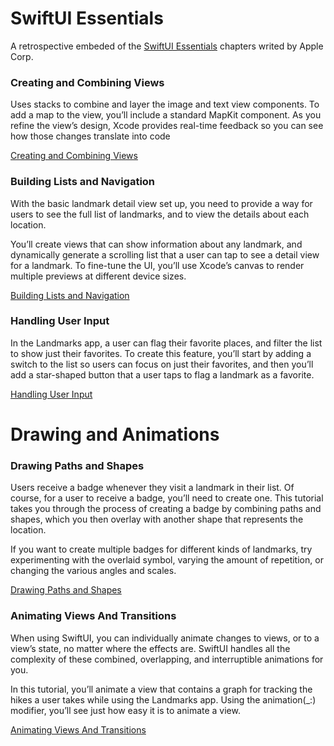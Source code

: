 # SwiftUI Essentials

A retrospective embeded of the [SwiftUI Essentials] chapters writed by Apple Corp.

### Creating and Combining Views

Uses stacks to combine and layer the image and text view components. To add a map to the view, you’ll include a standard MapKit component. As you refine the view’s design, Xcode provides real-time feedback so you can see how those changes translate into code

[Creating and Combining Views]

### Building Lists and Navigation

With the basic landmark detail view set up, you need to provide a way for users to see the full list of landmarks, and to view the details about each location.

You’ll create views that can show information about any landmark, and dynamically generate a scrolling list that a user can tap to see a detail view for a landmark. To fine-tune the UI, you’ll use Xcode’s canvas to render multiple previews at different device sizes.

[Building Lists and Navigation]

### Handling User Input

In the Landmarks app, a user can flag their favorite places, and filter the list to show just their favorites. To create this feature, you’ll start by adding a switch to the list so users can focus on just their favorites, and then you’ll add a star-shaped button that a user taps to flag a landmark as a favorite.

[Handling User Input]

# Drawing and Animations

### Drawing Paths and Shapes

Users receive a badge whenever they visit a landmark in their list. Of course, for a user to receive a badge, you’ll need to create one. This tutorial takes you through the process of creating a badge by combining paths and shapes, which you then overlay with another shape that represents the location.

If you want to create multiple badges for different kinds of landmarks, try experimenting with the overlaid symbol, varying the amount of repetition, or changing the various angles and scales.

[Drawing Paths and Shapes]

### Animating Views And Transitions

When using SwiftUI, you can individually animate changes to views, or to a view’s state, no matter where the effects are. SwiftUI handles all the complexity of these combined, overlapping, and interruptible animations for you.

In this tutorial, you’ll animate a view that contains a graph for tracking the hikes a user takes while using the Landmarks app. Using the animation(_:) modifier, you’ll see just how easy it is to animate a view.

[Animating Views And Transitions]

[SwiftUI Essentials]: <https://developer.apple.com/tutorials/swiftui>
[Creating and Combining Views]: <https://developer.apple.com/tutorials/swiftui/creating-and-combining-views>
[Building Lists and Navigation]: <https://developer.apple.com/tutorials/swiftui/building-lists-and-navigation>
[Handling User Input]: <https://developer.apple.com/tutorials/swiftui/handling-user-input>
[Drawing Paths and Shapes]: <https://developer.apple.com/tutorials/swiftui/drawing-paths-and-shapes>
[Animating Views And Transitions]: <https://developer.apple.com/tutorials/swiftui/animating-views-and-transitions>
